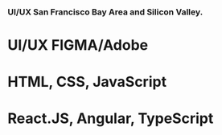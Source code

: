 <h3>UI/UX San Francisco Bay Area and Silicon Valley.</h3>

# UI/UX FIGMA/Adobe
# HTML, CSS, JavaScript
# React.JS, Angular, TypeScript
